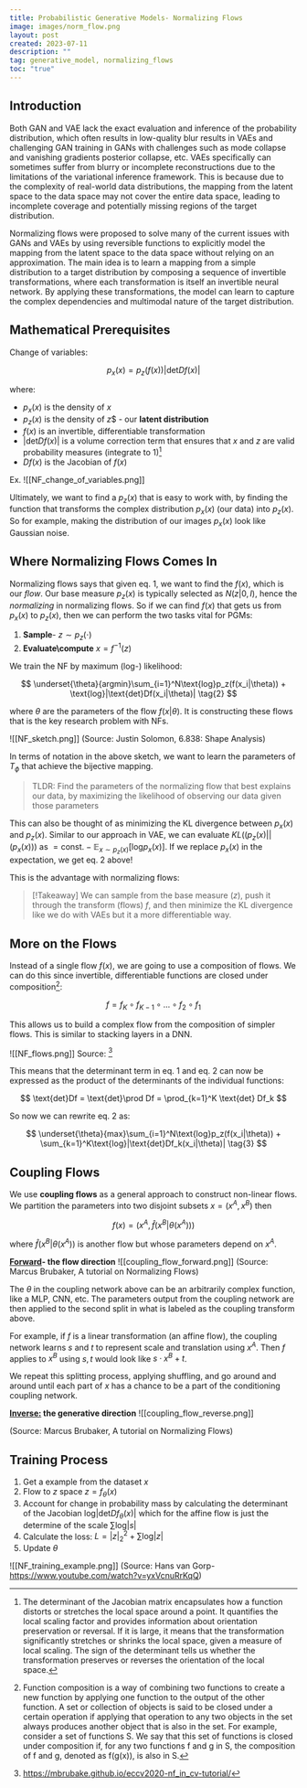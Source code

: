```yaml
---
title: Probabilistic Generative Models- Normalizing Flows
image: images/norm_flow.png
layout: post
created: 2023-07-11
description: ""
tag: generative_model, normalizing_flows
toc: "true"
---
```


## Introduction
Both GAN and VAE lack the exact evaluation and inference of the probability distribution, which often results in low-quality blur results in VAEs and challenging GAN training in GANs with challenges such as mode collapse and vanishing gradients posterior collapse, etc. VAEs specifically can sometimes suffer from blurry or incomplete reconstructions due to the limitations of the variational inference framework. This is because due to the complexity of real-world data distributions, the mapping from the latent space to the data space may not cover the entire data space, leading to incomplete coverage and potentially missing regions of the target distribution. 

Normalizing flows were proposed to solve many of the current issues with GANs and VAEs by using reversible functions to explicitly model the mapping from the latent space to the data space without relying on an approximation. The main idea is to learn a mapping from a simple distribution to a target distribution by composing a sequence of invertible transformations, where each transformation is itself an invertible neural network. By applying these transformations, the model can learn to capture the complex dependencies and multimodal nature of the target distribution.

## Mathematical Prerequisites
Change of variables:

$$
p_x(x) = p_z(f(x))|\text{det}Df(x)|
\tag{1}
$$

where:
- $p_x(x)$ is the density of $x$
- $p_z(x)$ is the density of $z$$ - our **latent distribution**
- $f(x)$ is an invertible, differentiable transformation 
- $|\text{det}Df(x)|$ is a volume correction term that ensures that $x$ and $z$ are valid probability measures (integrate to 1)[^3]
- $Df(x)$ is the Jacobian of $f(x)$

Ex.
![[NF_change_of_variables.png]]

Ultimately, we want to find a $p_z(x)$ that is easy to work with, by finding the function that transforms the complex distribution $p_x(x)$ (our data) into $p_z(x)$.  So for example, making the distribution of our images $p_x(x)$ look like Gaussian noise. 

## Where Normalizing Flows Comes In
Normalizing flows says that given eq. 1, we want to find the $f(x)$, which is our *flow*.  Our base measure $p_z(x)$ is typically selected as $N(z|0, I)$, hence the *normalizing* in normalizing flows. So if we can find $f(x)$ that gets us from $p_x(x)$ to $p_z(x)$, then we can perform the two tasks vital for PGMs:
1. **Sample**- $z \sim p_z(\cdot)$
2. **Evaluate\compute** $x = f^{-1}(z)$

We train the NF by maximum (log-) likelihood:

$$
\underset{\theta}{argmin}\sum_{i=1}^N\text{log}p_z(f(x_i|\theta)) + \text{log}|\text{det}Df(x_i|\theta)|
\tag{2}
$$

where $\theta$ are the parameters of the flow $f(x|\theta)$. It is constructing these flows that is the key research problem with NFs. 

![[NF_sketch.png]]
(Source: Justin Solomon,  6.838: Shape Analysis)

In terms of notation in the above sketch, we want to learn the parameters of $T_\phi$ that achieve the bijective mapping. 

> TLDR: Find the parameters of the normalizing flow that best explains our data, by maximizing the likelihood of observing our data given those parameters 

This can also be thought of as minimizing the KL divergence between $p_x(x)$ and $p_z(x)$. Similar to our approach in VAE, we can evaluate $KL((p_z(x)||(p_x(x)))$ as $=\text{const.} - \mathbb{E}_{x\sim p_z(x)}[\text{log}p_x(x)]$. If we replace $p_x(x)$ in the expectation, we get eq. 2 above!

This is the advantage with normalizing flows:

>[!Takeaway]
>We can sample from the base measure ($z$), push it through the transform (flows) $f$, and then minimize the KL divergence like we do with VAEs but it a more differentiable way. 

## More on the Flows
Instead of a single flow $f(x)$, we are going to use a composition of flows. We can do this since invertible, differentiable functions are closed under composition[^2]:

$$
f = f_K\circ f_{K-1}\circ...\circ f_2 \circ f_1
$$

This allows us to build a complex flow from the composition of simpler flows. This is similar to stacking layers in a DNN. 

![[NF_flows.png]]
Source: [^1]

This means that the determinant term in eq. 1 and eq. 2 can now be expressed as the product of the determinants of the individual functions:

$$
\text{det}Df = \text{det}\prod Df = \prod_{k=1}^K \text{det} Df_k
$$

So now we can rewrite eq. 2 as:

$$
\underset{\theta}{max}\sum_{i=1}^N\text{log}p_z(f(x_i|\theta)) + \sum_{k=1}^K\text{log}|\text{det}Df_k(x_i|\theta)|
\tag{3}
$$

## Coupling Flows
We use **coupling flows** as a general approach to construct non-linear flows. We partition the parameters into two disjoint subsets $x = (x^A, x^B)$ then 

$$
f(x) = (x^A, \hat{f}(x^B|\theta(x^A)))
$$

where $\hat{f}(x^B|\theta(x^A))$ is another flow but whose parameters depend on $x^A$. 

**<u>Forward</u>- the flow direction**
![[coupling_flow_forward.png]]
(Source: Marcus Brubaker, A tutorial on Normalizing Flows)

The $\theta$ in the coupling network above can be an arbitrarily complex function, like a MLP, CNN, etc. The parameters output from the coupling network are then applied to the second split in what is labeled as the coupling transform above.

For example, if $f$ is a linear transformation (an affine flow), the coupling network learns $s$ and $t$ to represent scale and translation using $x^A$. Then $f$ applies to $x^B$ using $s, t$ would look like $s \cdot x^B + t$.   

We repeat this splitting process, applying shuffling, and go around and around until each part of $x$ has a chance to be a part of the conditioning coupling network. 

**<u>Inverse:</u> the generative direction**
![[coupling_flow_reverse.png]]


(Source: Marcus Brubaker, A tutorial on Normalizing Flows)


## Training Process
1. Get a example from the dataset $x$
2. Flow to $z$ space $z=f_\theta(x)$
3. Account for change in probability mass by calculating the determinant of the Jacobian $\text{log}|\text{det}Df_\theta(x)|$ which for the affine flow is just the determine of the scale $\sum\text{log}|s|$
4. Calculate the loss: $L = |z|_2^2 + \sum\text{log}|z|$
5. Update $\theta$

![[NF_training_example.png]]
(Source: Hans van Gorp- https://www.youtube.com/watch?v=yxVcnuRrKqQ)


[^1]: https://mbrubake.github.io/eccv2020-nf_in_cv-tutorial/
[^2]: Function composition is a way of combining two functions to create a new function by applying one function to the output of the other function. A set or collection of objects is said to be closed under a certain operation if applying that operation to any two objects in the set always produces another object that is also in the set. For example, consider a set of functions S. We say that this set of functions is closed under composition if, for any two functions f and g in S, the composition of f and g, denoted as f(g(x)), is also in S.
[^3]: The determinant of the Jacobian matrix encapsulates how a function distorts or stretches the local space around a point. It quantifies the local scaling factor and provides information about orientation preservation or reversal. If it is large, it means that the transformation significantly stretches or shrinks the local space, given a measure of local scaling. The sign of the determinant tells us whether the transformation preserves or reverses the orientation of the local space.